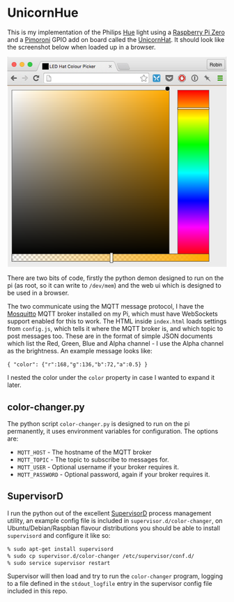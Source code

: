 UnicornHue
==========

This is my implementation of the Philips [Hue] light using a [Raspberry Pi Zero] and a [Pimoroni]  GPIO add on board called the [UnicornHat]. It should look like the screenshot below when loaded up in a browser.

![Example Screenshot](/img/screenshot.png)

There are two bits of code, firstly the python demon designed to run on the pi (as root, so it can write to `/dev/mem`) and the web ui which is designed to be used in a browser.

The two communicate using the MQTT message protocol, I have the [Mosquitto] MQTT broker installed on my Pi, which must have WebSockets support enabled for this to work.  The HTML inside `index.html` loads settings from `config.js`, which tells it where the MQTT broker is, and which topic to post messages too. These are in the format of simple JSON documents which list the Red, Green, Blue and Alpha channel - I use the Alpha channel as the brightness.  An example message looks like:

```
{ "color": {"r":168,"g":136,"b":72,"a":0.5} }
```

I nested the color under the `color` property in case I wanted to expand it later.

color-changer.py
----------------

The python script `color-changer.py` is designed to run on the pi permanently, it uses environment variables for configuration. The options are:

* `MQTT_HOST` - The hostname of the MQTT broker
* `MQTT_TOPIC` - The topic to subscribe to messages for.
* `MQTT_USER` - Optional username if your broker requires it.
* `MQTT_PASSWORD` - Optional password, again if your broker requires it.

SupervisorD
-----------

I run the python out of the excellent [SupervisorD] process management utility, an example config file is included in `supervisor.d/color-changer`, on Ubuntu/Debian/Raspbian flavour distributions you should be able to install `supervisord` and configure it like so:

```
% sudo apt-get install supervisord
% sudo cp supervisor.d/color-changer /etc/supervisor/conf.d/
% sudo service supervisor restart
```

Supervisor will then load and try to run the `color-changer` program, logging to a file defined in the `stdout_logfile` entry in the supervisor config file included in this repo.

[Hue]: http://meethue.com/
[Raspberry Pi Zero]: https://www.raspberrypi.org/products/pi-zero/
[Pimoroni]: http://pimoroni.com/
[UnicornHat]: https://shop.pimoroni.com/products/unicorn-hat
[Mosquitto]: http://mosquitto.org/
[MQTT]: http://mqtt.org/
[SupervisorD]: http://supervisord.org/
